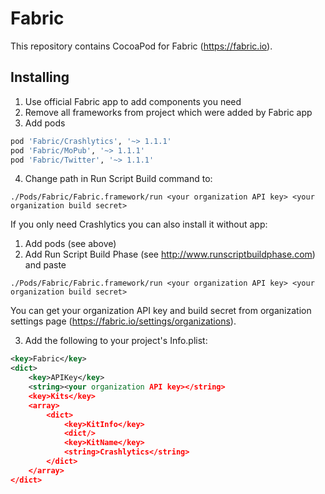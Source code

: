 Fabric
======
This repository contains CocoaPod for Fabric (https://fabric.io).


## Installing
1. Use official Fabric app to add components you need
2. Remove all frameworks from project which were added by Fabric app
3. Add pods

  ```ruby
pod 'Fabric/Crashlytics', '~> 1.1.1'
pod 'Fabric/MoPub', '~> 1.1.1'
pod 'Fabric/Twitter', '~> 1.1.1'
```

4. Change path in Run Script Build command to:

  `./Pods/Fabric/Fabric.framework/run <your organization API key> <your organization build secret>`

If you only need Crashlytics you can also install it without app:

1. Add pods (see above)
2. Add Run Script Build Phase (see http://www.runscriptbuildphase.com) and paste

 `./Pods/Fabric/Fabric.framework/run <your organization API key> <your organization build secret>`

  You can get your organization API key and build secret from organization settings page (https://fabric.io/settings/organizations).

3. Add the following to your project's Info.plist:

```xml
<key>Fabric</key>
<dict>
	<key>APIKey</key>
	<string><your organization API key></string>
	<key>Kits</key>
	<array>
		<dict>
			<key>KitInfo</key>
			<dict/>
			<key>KitName</key>
			<string>Crashlytics</string>
		</dict>
	</array>
</dict>
```
